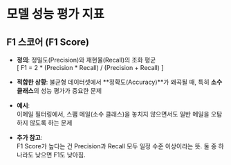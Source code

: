 # 모델 성능 평가 지표

## F1 스코어 (F1 Score)

- **정의**: 정밀도(Precision)와 재현율(Recall)의 조화 평균  
  \[ F1 = 2 * (Precision * Recall) / (Precision + Recall) \]

- **적합한 상황**: 불균형 데이터셋에서 **정확도(Accuracy)**가 왜곡될 때, 특히 **소수 클래스**의 성능 평가가 중요한 문제

- **예시**:  
  이메일 필터링에서, 스팸 메일(소수 클래스)을 놓치지 않으면서도 일반 메일을 오탐하지 않도록 하는 문제

- **추가 참고**:  
  F1 Score가 높다는 건 Precision과 Recall 모두 일정 수준 이상이라는 뜻. 둘 중 하나라도 낮으면 F1도 낮아짐.
